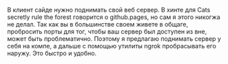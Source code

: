 В клиент сайде нужно поднимать свой веб сервер. В хинте для Cats secretly rule the forest говорится о github.pages, но сам я этого никогжа не делал. Так как вы в большинстве своем живете в общаге, пробросить порты для тог, чтобы ваш сервер был доступен из вне, может быть проблематично. Поэтому я предлагаю поднимать сервер у себя на компе, а дальше с помощью утилиты ngrok пробрасывать его наружу. Это быстро и удобно.